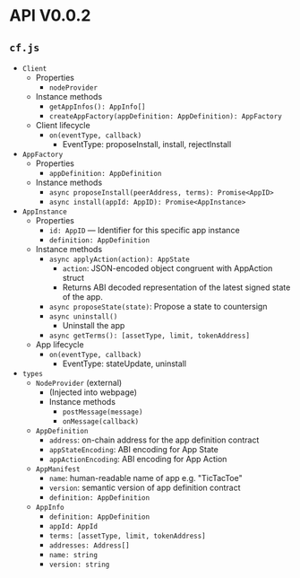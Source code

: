 # API V0.0.2
## `cf.js`

- `Client`
    - Properties
        - `nodeProvider`
    - Instance methods
        - `getAppInfos(): AppInfo[]`
        - `createAppFactory(appDefinition: AppDefinition): AppFactory`
    - Client lifecycle
        - `on(eventType, callback)`
            - EventType: proposeInstall, install, rejectInstall
- `AppFactory`
    - Properties
        - `appDefinition: AppDefinition`
    - Instance methods
        - `async proposeInstall(peerAddress, terms): Promise<AppID>`
        - `async install(appId: AppID): Promise<AppInstance>`
- `AppInstance`
    - Properties
        - `id: AppID` — Identifier for this specific app instance
        - `definition: AppDefinition`
    - Instance methods
        - `async applyAction(action): AppState`
            - `action`: JSON-encoded object congruent with AppAction struct
            - Returns ABI decoded representation of the latest signed state of the app.
        - `async proposeState(state)`: Propose a state to countersign
        - `async uninstall()`
            - Uninstall the app
        - `async getTerms(): [assetType, limit, tokenAddress]`
    - App lifecycle
        - `on(eventType, callback)`
            - EventType: stateUpdate, uninstall
- `types`
    - `NodeProvider` (external)
        - (Injected into webpage)
        - Instance methods
            - `postMessage(message)`
            - `onMessage(callback)`
    - `AppDefinition`
        - `address`: on-chain address for the app definition contract
        - `appStateEncoding`: ABI encoding for App State
        - `appActionEncoding`: ABI encoding for App Action
    - `AppManifest`
        - `name`: human-readable name of app e.g. "TicTacToe"
        - `version`: semantic version of app definition contract
        - `definition: AppDefinition`
    - `AppInfo`
        - `definition: AppDefinition`
        - `appId: AppId`
        - `terms: [assetType, limit, tokenAddress]`
        - `addresses: Address[]`
        - `name: string`
        - `version: string`    
